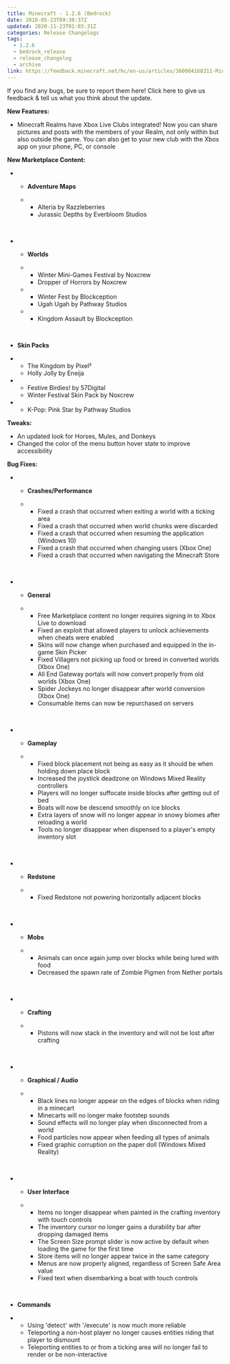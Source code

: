```yaml
---
title: Minecraft - 1.2.6 (Bedrock)
date: 2018-05-23T09:38:37Z
updated: 2020-11-23T01:03:31Z
categories: Release Changelogs
tags:
  - 1.2.6
  - bedrock_release
  - release_changelog
  - archive
link: https://feedback.minecraft.net/hc/en-us/articles/360004168311-Minecraft-1-2-6-Bedrock
---
```


If you find any bugs, be sure to report them here! Click here to give us feedback & tell us what you think about the update.

  
**New Features:**

- Minecraft Realms have Xbox Live Clubs integrated! Now you can share pictures and posts with the members of your Realm, not only within but also outside the game. You can also get to your new club with the Xbox app on your phone, PC, or console

  
**New Marketplace Content:**

- - **Adventure Maps**

  - - Alteria by Razzleberries
    - Jurassic Depths by Everbloom Studios

 

- - **Worlds**

  - - Winter Mini-Games Festival by Noxcrew
    - Dropper of Horrors by Noxcrew

  - - Winter Fest by Blockception
    - Ugah Ugah by Pathway Studios

  - - Kingdom Assault by Blockception

 

- **Skin Packs**

- - The Kingdom by Pixel²
  - Holly Jolly by Eneija

- - Festive Birdies! by 57Digital
  - Winter Festival Skin Pack by Noxcrew

- - K-Pop: Pink Star by Pathway Studios

  
**Tweaks:**

- An updated look for Horses, Mules, and Donkeys
- Changed the color of the menu button hover state to improve accessibility

  
**Bug Fixes:**

- - **Crashes/Performance**

  - - Fixed a crash that occurred when exiting a world with a ticking area
    - Fixed a crash that occurred when world chunks were discarded
    - Fixed a crash that occurred when resuming the application (Windows 10)
    - Fixed a crash that occurred when changing users (Xbox One)
    - Fixed a crash that occurred when navigating the Minecraft Store

 

- - **General**

  - - Free Marketplace content no longer requires signing in to Xbox Live to download
    - Fixed an exploit that allowed players to unlock achievements when cheats were enabled
    - Skins will now change when purchased and equipped in the in-game Skin Picker
    - Fixed Villagers not picking up food or breed in converted worlds (Xbox One)
    - All End Gateway portals will now convert properly from old worlds (Xbox One)
    - Spider Jockeys no longer disappear after world conversion (Xbox One)
    - Consumable items can now be repurchased on servers

 

- - **Gameplay**

  - - Fixed block placement not being as easy as it should be when holding down place block
    - Increased the joystick deadzone on Windows Mixed Reality controllers
    - Players will no longer suffocate inside blocks after getting out of bed
    - Boats will now be descend smoothly on ice blocks
    - Extra layers of snow will no longer appear in snowy biomes after reloading a world
    - Tools no longer disappear when dispensed to a player's empty inventory slot

 

- - **Redstone**

  - - Fixed Redstone not powering horizontally adjacent blocks

 

- - **Mobs**

  - - Animals can once again jump over blocks while being lured with food
    - Decreased the spawn rate of Zombie Pigmen from Nether portals

 

- - **Crafting**

  - - Pistons will now stack in the inventory and will not be lost after crafting

 

- - **Graphical / Audio**

  - - Black lines no longer appear on the edges of blocks when riding in a minecart
    - Minecarts will no longer make footstep sounds
    - Sound effects will no longer play when disconnected from a world
    - Food particles now appear when feeding all types of animals
    - Fixed graphic corruption on the paper doll (Windows Mixed Reality)

 

- - **User Interface**

  - - Items no longer disappear when painted in the crafting inventory with touch controls
    - The inventory cursor no longer gains a durability bar after dropping damaged items
    - The Screen Size prompt slider is now active by default when loading the game for the first time
    - Store items will no longer appear twice in the same category
    - Menus are now properly aligned, regardless of Screen Safe Area value
    - Fixed text when disembarking a boat with touch controls

 

- **Commands**

- - Using 'detect' with '/execute' is now much more reliable
  - Teleporting a non-host player no longer causes entities riding that player to dismount
  - Teleporting entities to or from a ticking area will no longer fail to render or be non-interactive

<div>

 

</div>
